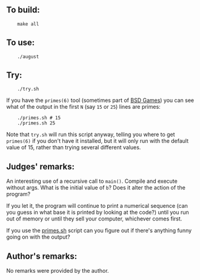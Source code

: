 ## To build:

``` <!---sh-->
    make all
```


## To use:

``` <!---sh-->
    ./august
```


## Try:

``` <!---sh-->
    ./try.sh
```

If you have the `primes(6)` tool (sometimes part of
[BSD Games](https://github.com/vattam/BSDGames)) you can see
what of the output in the first `N` (say `15` or `25`) lines are primes:

``` <!---sh-->
    ./primes.sh # 15
    ./primes.sh 25
```

Note that `try.sh` will run this script anyway, telling you where to get
`primes(6)` if you don't have it installed, but it will only run with the
default value of 15, rather than trying several different values.


## Judges' remarks:

An interesting use of a recursive call to `main()`.  Compile and execute
without args.  What is the initial value of `b`? Does it alter the
action of the program?

If you let it, the program will continue to print a numerical sequence (can you
guess in what base it is printed by looking at the code?) until you run out of
memory or until they sell your computer, whichever comes first.

If you use the [primes.sh](%%REPO_URL%%/1985/august/primes.sh) script can you figure out if there's
anything funny going on with the output?


## Author's remarks:

No remarks were provided by the author.


<!--

    Copyright © 1984-2024 by Landon Curt Noll. All Rights Reserved.

    You are free to share and adapt this file under the terms of this license:

        Creative Commons Attribution-ShareAlike 4.0 International (CC BY-SA 4.0)

    For more information, see:

        https://creativecommons.org/licenses/by-sa/4.0/

-->
